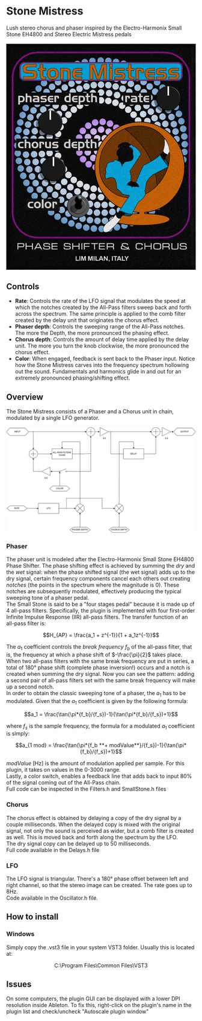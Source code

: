 # Stone Mistress
Lush stereo chorus and phaser inspired by the Electro-Harmonix Small Stone EH4800 and Stereo Electric Mistress pedals\
\
![image alt](https://github.com/NaviCisco/StoneMistress/blob/fbf9a692fab03b4b93e5b63d7dc0cc7425a01049/images/StoneMistressShowcasePNG.png)

## Controls
- **Rate**: Controls the rate of the LFO signal that modulates the speed at which the notches created by the All-Pass filters sweep back and forth across the spectrum.
The same principle is applied to the comb filter created by the delay unit that originates the chorus effect.
- **Phaser depth**: Controls the sweeping range of the All-Pass notches. The more the Depth, the more pronounced the phasing effect.
- **Chorus depth**: Controls the amount of delay time applied by the delay unit. The more you turn the knob clockwise, the more pronounced the chorus effect.
- **Color**: When engaged, feedback is sent back to the Phaser input. Notice how the Stone Mistress carves into the frequency spectrum hollowing out the sound. Fundamentals and harmonics glide in and out for an extremely pronounced phasing/shifting effect.


## Overview
The Stone Mistress consists of a Phaser and a Chorus unit in chain, modulated by a single LFO generator.\
\
![iamge alt](https://github.com/NaviCisco/StoneMistress/blob/73539c8d28a7e338106b711aa7d24e4219356605/images/StoneMistressDiagram.png)

### Phaser
The phaser unit is modeled after the Electro-Harmonix Small Stone EH4800 Phase Shifter. The phase shifting effect is achieved by summing the _dry_ and the _wet_ signal: when the phase shifted signal (the wet signal) adds up to the dry signal, certain frequency components cancel each others out creating _notches_ (the points in the spectrum where the magnitude is 0). These notches are subsequently modulated, effectively producing the typical sweeping tone of a phaser pedal.\
The Small Stone is said to be a "four stages pedal" because it is made up of 4 all-pass filters. Specifically, the plugin is implemented with four first-order Infinite Impulse Response (IIR) all-pass filters. The transfer function of an all-pass filter is:

$$H_{AP} = \frac{a_1 + z^{-1}}{1 + a_1z^{-1}}$$

The $a_1$ coefficient controls the _break frequency_ $f_b$ of the all-pass filter, that is, the frequency at which a phase shift of $-\frac{\pi}{2}$ takes place. When two all-pass filters with the same break frequency are put in series, a total of 180° phase shift (complete phase inversion!) occurs and a notch is created when summing the dry signal. Now you can see the pattern: adding a second pair of all-pass filters set with the same break frequency will make up a second notch.\
In order to obtain the classic sweeping tone of a phaser, the $a_1$ has to be modulated. Given that the $a_1$ coefficient is given by the following formula:

$$a_1 = \frac{\tan(\pi*{f_b}/{f_s})-1}{\tan(\pi*{f_b}/{f_s})+1}$$

where $f_s$ is the sample frequency, the formula for a modulated $a_1$ coefficient is simply:

$$a_{1 mod} = \frac{\tan(\pi*{f_b **+ modValue**}/{f_s})-1}{\tan(\pi*{f_b}/{f_s})+1}$$

$modValue$ [Hz] is the amount of modulation applied per sample. For this plugin, it takes on values in the 0-3000 range.\
Lastly, a color switch, enables a feedback line that adds back to input 80% of the signal coming out of the All-Pass chain.\
Full code can be inspected in the Filters.h and SmallStone.h files

### Chorus
The chorus effect is obtained by delaying a copy of the dry signal by a couple milliseconds. When the delayed copy is mixed with the original signal, not only the sound is perceived as wider, but a comb filter is created as well. This is moved back and forth along the spectrum by the LFO.\
The dry signal copy can be delayed up to 50 milliseconds.\
Full code available in the Delays.h file

### LFO
The LFO signal is triangular. There's a 180° phase offset between left and right channel, so that the stereo image can be created. The rate goes up to 8Hz.\
Code available in the Oscillator.h file.

## How to install
### Windows
Simply copy the .vst3 file in your system VST3 folder. Usually this is located at:
<p align="center">
C:\Program Files\Common Files\VST3
</p>

## Issues
On some computers, the plugin GUI can be displayed with a lower DPI resolution inside Ableton. To fix this, right-click on the plugin's name in the plugin list and check/uncheck "Autoscale plugin window"
